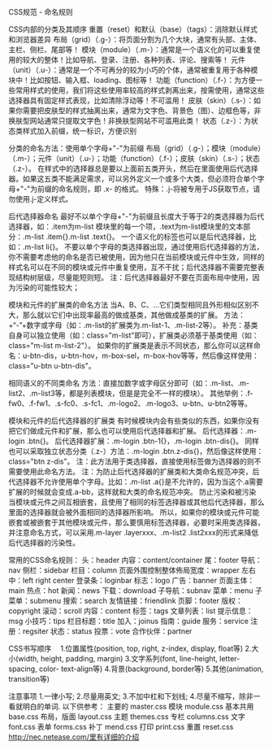 CSS规范 - 命名规则

CSS内部的分类及其顺序
重置（reset）和默认（base）（tags）：消除默认样式和浏览器差异
布局（grid）（.g-）：将页面分割为几个大块，通常有头部、主体、主栏、侧栏、尾部等！
模块（module）（.m-）：通常是一个语义化的可以重复使用的较大的整体！比如导航、登录、注册、各种列表、评论、搜索等！
元件（unit）（.u-）：通常是一个不可再分的较为小巧的个体，通常被重复用于各种模块中！比如按钮、输入框、loading、图标等！
功能（function）（.f-）：为方便一些常用样式的使用，我们将这些使用率较高的样式剥离出来，按需使用，通常这些选择器具有固定样式表现，比如清除浮动等！不可滥用！
皮肤（skin）（.s-）：如果你需要把皮肤型的样式抽离出来，通常为文字色、背景色（图）、边框色等，非换肤型网站通常只提取文字色！非换肤型网站不可滥用此类！
状态（.z-）：为状态类样式加入前缀，统一标识，方便识别

分类的命名方法：使用单个字母+"-"为前缀
布局（grid）（.g-）；模块（module）（.m-）；元件（unit）（.u-）；功能（function）（.f-）；皮肤（skin）（.s-）；状态（.z-）。
在样式中的选择器总是要以上面前五类开头，然后在里面使用后代选择器。如果这五类不能满足需求，可以另外定义一个或多个大类，但必须符合单个字母+"-"为前缀的命名规则，即 .x- 的格式。
特殊：.j-将被专用于JS获取节点，请勿使用.j-定义样式。

后代选择器命名
最好不以单个字母+"-"为前缀且长度大于等于2的类选择器为后代选择器，如：.item为m-list 模块里的每一个项，.text为m-list模块里的文本部分：.m-list .item{}.m-list .text{}。
一个语义化的标签也可以是后代选择器，比如：.m-list li{}。
不要以单个字母的类选择器出现，通过使用后代选择器的方法，你不需要考虑他的命名是否已被使用，因为他只在当前模块或元件中生效，同样的样式名可以在不同的模块或元件中重复使用，互不干扰；后代选择器不需要完整表现结构树层级，尽量能短则短。
注：后代选择器最好不要在页面布局中使用，因为污染的可能性较大；

模块和元件的扩展类的命名方法
当A、B、C、...它们类型相同且外形相似区别不大，那么就以它们中出现率最高的做成基类，其他做成基类的扩展。
方法：+“-”+数字或字母（如：.m-list的扩展类为.m-list-1、.m-list-2等）。
补充：基类自身可以独立使用（如：class="m-list"即可），扩展类必须基于基类使用（如：class="m-list m-list-2"）。
如果你的扩展类是表示不同状态，那么你可以这样命名：u-btn-dis，u-btn-hov，m-box-sel，m-box-hov等等，然后像这样使用：class="u-btn u-btn-dis"。

相同语义的不同类命名
方法：直接加数字或字母区分即可（如：.m-list、.m-list2、.m-list3等，都是列表模块，但是是完全不一样的模块）。
其他举例：.f-fw0、.f-fw1、.s-fc0、.s-fc1、.m-logo2、.m-logo3、u-btn、u-btn2等等。

模块和元件的后代选择器的扩展类
有时候模块内会有些类似的东西，如果你没有把它们做成元件和扩展，那么也可以使用后代选择器和扩展。
后代选择器：.m-login .btn{}。
后代选择器扩展：.m-login .btn-1{}，.m-login .btn-dis{}。
同样也可以采取独立状态分类（.z-）方法：.m-login .btn.z-dis{}，然后像这样使用：class="btn z-dis"。
注：此方法用于类选择器，直接使用标签做为选择器的则不需要使用此命名方法。
注：为防止后代选择器的扩展类和大类命名规范冲突，后代选择器不允许使用单个字母。比如：.m-list .a{}是不允许的，因为当这个.a需要扩展的时候就会变成.a-bb，这样就和大类的命名规范冲突。
防止污染和被污染
当模块或元件之间互相嵌套，且使用了相同的标签选择器或其他后代选择器，那么里面的选择器就会被外面相同的选择器所影响。
所以，如果你的模块或元件可能嵌套或被嵌套于其他模块或元件，那么要慎用标签选择器，必要时采用类选择器，并注意命名方式，可以采用.m-layer .layerxxx、.m-list2 .list2xxx的形式来降低后代选择器的污染性。


常用的CSS命名规则：
头：header
内容：content/container
尾：footer
导航：nav
侧栏：sidebar
栏目：column
页面外围控制整体佈局宽度：wrapper
左右中：left right center
登录条：loginbar
标志：logo
广告：banner
页面主体：main
热点：hot
新闻：news
下载：download
子导航：subnav
菜单：menu
子菜单：submenu
搜索：search
友情链接：friendlink
页脚：footer
版权：copyright
滚动：scroll
内容：content
标签：tags
文章列表：list
提示信息：msg
小技巧：tips
栏目标题：title
加入：joinus
指南：guide
服务：service
注册：regsiter
状态：status
投票：vote
合作伙伴：partner

CSS书写顺序　
1.位置属性(position, top, right, z-index, display, float等)
2.大小(width, height, padding, margin)
3.文字系列(font, line-height, letter-spacing, color- text-align等)
4.背景(background, border等)
5.其他(animation, transition等)

注意事项 
1.一律小写; 
2.尽量用英文; 
3.不加中杠和下划线; 
4.尽量不缩写，除非一看就明白的单词. 
以下供参考：
主要的 master.css 
模块 module.css 
基本共用 base.css 
布局，版面 layout.css 
主题 themes.css 
专栏 columns.css 
文字 font.css 
表单 forms.css 
补丁 mend.css 
打印 print.css
重置 reset.css
http://nec.netease.com/里有详细的介绍
